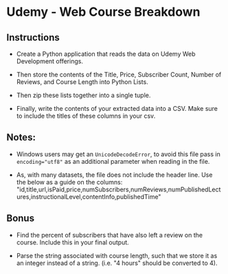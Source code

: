# Udemy - Web Course Breakdown

## Instructions

* Create a Python application that reads the data on Udemy Web Development offerings.

* Then store the contents of the Title, Price, Subscriber Count, Number of Reviews, and Course Length into Python Lists.

* Then zip these lists together into a single tuple.

* Finally, write the contents of your extracted data into a CSV. Make sure to include the titles of these columns in your csv.

## Notes:


* Windows users may get an `UnicodeDecodeError`, to avoid this file pass in `encoding="utf8"` as an additional parameter when reading in the file.

* As, with many datasets, the file does not include the header line. Use the below as a guide on the columns: "id,title,url,isPaid,price,numSubscribers,numReviews,numPublishedLectures,instructionalLevel,contentInfo,publishedTime"

## Bonus

* Find the percent of subscribers that have also left a review on the course. Include this in your final output.

* Parse the string associated with course length, such that we store it as an integer instead of a string. (i.e. "4 hours" should be converted to 4).
